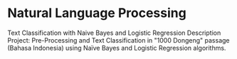 # Natural Language Processing
Text Classification with Naive Bayes and Logistic Regression
Description Project: Pre-Processing and Text Classification in  "1000 Dongeng" passage (Bahasa Indonesia) using Naïve Bayes and Logistic Regression algorithms.

